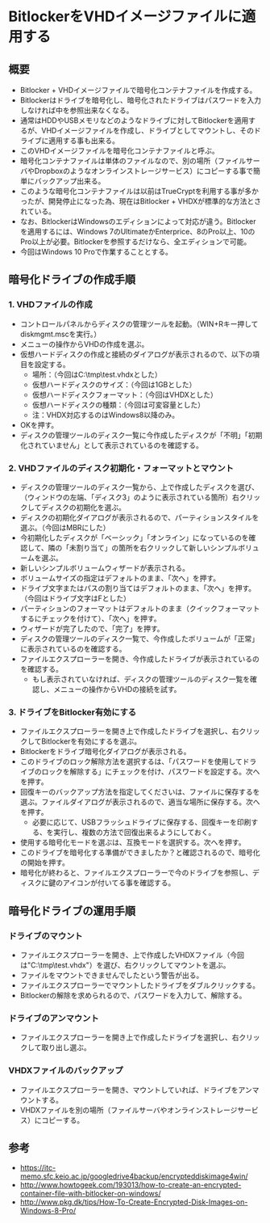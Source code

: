 ﻿# BitlockerをVHDイメージファイルに適用する

## 概要

- Bitlocker + VHDイメージファイルで暗号化コンテナファイルを作成する。
- Bitlockerはドライブを暗号化し、暗号化されたドライブはパスワードを入力しなければ中を参照出来なくなる。
- 通常はHDDやUSBメモリなどのようなドライブに対してBitlockerを適用するが、VHDイメージファイルを作成し、ドライブとしてマウントし、そのドライブに適用する事も出来る。
- このVHDイメージファイルを暗号化コンテナファイルと呼ぶ。
- 暗号化コンテナファイルは単体のファイルなので、別の場所（ファイルサーバやDropboxのようなオンラインストレージサービス）にコピーする事で簡単にバックアップ出来る。
- このような暗号化コンテナファイルは以前はTrueCryptを利用する事が多かったが、開発停止になった為、現在はBitlocker + VHDXが標準的な方法とされている。
- なお、BitlockerはWindowsのエディションによって対応が違う。Bitlockerを適用するには、Windows 7のUltimateかEnterprice、8のPro以上、10のPro以上が必要。Bitlockerを参照するだけなら、全エディションで可能。
- 今回はWindows 10 Proで作業することとする。

## 暗号化ドライブの作成手順

### 1. VHDファイルの作成

- コントロールパネルからディスクの管理ツールを起動。（WIN+Rキー押してdiskmgmt.mscを実行。）
- メニューの操作からVHDの作成を選ぶ。
- 仮想ハードディスクの作成と接続のダイアログが表示されるので、以下の項目を設定する。
  - 場所：（今回はC:\tmp\test.vhdxとした）
  - 仮想ハードディスクのサイズ：（今回は1GBとした）
  - 仮想ハードディスクフォーマット：（今回はVHDXとした）
  - 仮想ハードディスクの種類：（今回は可変容量とした）
  - 注：VHDX対応するのはWindows8以降のみ。
- OKを押す。
- ディスクの管理ツールのディスク一覧に今作成したディスクが「不明」「初期化されていません」として表示されているのを確認する。

### 2. VHDファイルのディスク初期化・フォーマットとマウント

- ディスクの管理ツールのディスク一覧から、上で作成したディスクを選び、（ウィンドウの左端、「ディスク3」のように表示されている箇所）右クリックしてディスクの初期化を選ぶ。
- ディスクの初期化ダイアログが表示されるので、パーティションスタイルを選ぶ。（今回はMBRにした）
- 今初期化したディスクが「ベーシック」「オンライン」になっているのを確認して、隣の「未割り当て」の箇所を右クリックして新しいシンプルボリュームを選ぶ。
- 新しいシンプルボリュームウィザードが表示される。
- ボリュームサイズの指定はデフォルトのまま、「次へ」を押す。
- ドライブ文字またはパスの割り当てはデフォルトのまま、「次へ」を押す。（今回はドライブ文字はFとした）
- パーティションのフォーマットはデフォルトのまま（クイックフォーマットするにチェックを付けて）、「次へ」を押す。
- ウィザードが完了したので、「完了」を押す。
- ディスクの管理ツールのディスク一覧で、今作成したボリュームが「正常」に表示されているのを確認する。
- ファイルエクスプローラーを開き、今作成したドライブが表示されているのを確認する。
  - もし表示されていなければ、ディスクの管理ツールのディスク一覧を確認し、メニューの操作からVHDの接続を試す。

### 3. ドライブをBitlocker有効にする

- ファイルエクスプローラーを開き上で作成したドライブを選択し、右クリックしてBitlockerを有効にするを選ぶ。
- Bitlockerをドライブ暗号化ダイアログが表示される。
- このドライブのロック解除方法を選択するは、「パスワードを使用してドライブのロックを解除する」にチェックを付け、パスワードを設定する。次へを押す。
- 回復キーのバックアップ方法を指定してくださいは、ファイルに保存するを選ぶ。ファイルダイアログが表示されるので、適当な場所に保存する。次へを押す。
  - 必要に応じて、USBフラッシュドライブに保存する、回復キーを印刷する、を実行し、複数の方法で回復出来るようにしておく。
- 使用する暗号化モードを選ぶは、互換モードを選択する。次へを押す。
- このドライブを暗号化する準備ができましたか？と確認されるので、暗号化の開始を押す。
- 暗号化が終わると、ファイルエクスプローラーで今のドライブを参照し、ディスクに鍵のアイコンが付いてる事を確認する。

## 暗号化ドライブの運用手順
### ドライブのマウント

- ファイルエクスプローラーを開き、上で作成したVHDXファイル（今回は"C:\tmp\test.vhdx"）を選び、右クリックしてマウントを選ぶ。
- ファイルをマウントできませんでしたという警告が出る。
- ファイルエクスプローラーでマウントしたドライブをダブルクリックする。
- Bitlockerの解除を求められるので、パスワードを入力して、解除する。

### ドライブのアンマウント

- ファイルエクスプローラーを開き上で作成したドライブを選択し、右クリックして取り出し選ぶ。

### VHDXファイルのバックアップ

- ファイルエクスプローラーを開き、マウントしていれば、ドライブをアンマウントする。
- VHDXファイルを別の場所（ファイルサーバやオンラインストレージサービス）にコピーする。

## 参考

- https://itc-memo.sfc.keio.ac.jp/googledrive4backup/encrypteddiskimage4win/
- http://www.howtogeek.com/193013/how-to-create-an-encrypted-container-file-with-bitlocker-on-windows/
- http://www.pkg.dk/tips/How-To-Create-Encrypted-Disk-Images-on-Windows-8-Pro/
